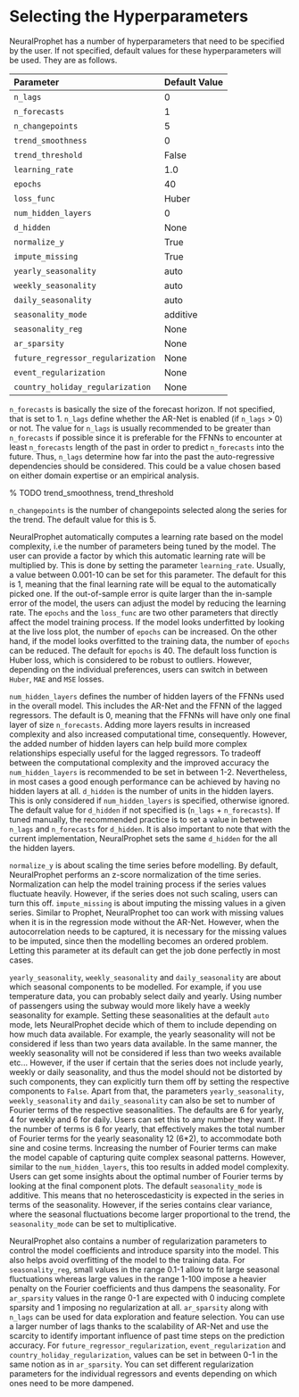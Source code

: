 # Selecting the Hyperparameters

NeuralProphet has a number of hyperparameters that need to be specified by the user.
If not specified, default values for these hyperparameters will be used. They
are as follows.

| Parameter     | Default Value  |
|:----------|:--------------------|
| `n_lags`   | 0 |
| `n_forecasts`   | 1 |
| `n_changepoints`   | 5 |
| `trend_smoothness`   | 0 |
| `trend_threshold`   | False |
| `learning_rate`   | 1.0 |
| `epochs`   | 40 |
| `loss_func`   | Huber |
| `num_hidden_layers`   | 0 |
| `d_hidden`   | None |
| `normalize_y`   | True |
| `impute_missing`   | True |
| `yearly_seasonality`   | auto |
| `weekly_seasonality`   | auto |
| `daily_seasonality`   | auto |
| `seasonality_mode`   | additive |
| `seasonality_reg`   | None |
| `ar_sparsity`   | None |
| `future_regressor_regularization`   | None |
| `event_regularization`   | None |
| `country_holiday_regularization`   | None |


`n_forecasts` is basically the size of the forecast horizon. If not specified,
that is set to 1. `n_lags` define whether the AR-Net is enabled (if `n_lags` > 0) or not.
The value for `n_lags` is usually recommended to be greater than `n_forecasts` if possible
since it is preferable for the FFNNs to encounter at least `n_forecasts` length of the past
in order to predict `n_forecasts` into the future. Thus, `n_lags` determine how far into the 
past the auto-regressive dependencies should be considered. This could be a value chosen based
on either domain expertise or an empirical analysis.  

% TODO trend_smoothness, trend_threshold

`n_changepoints` is the number of changepoints selected along the series for the trend. The default
value for this is 5.

NeuralProphet automatically computes a learning rate based on the model complexity, i.e the number of 
parameters being tuned by the model. The user can provide a factor by which this automatic learning rate
will be multiplied by. This is done by setting the parameter `learning_rate`. Usually, a value between 0.001-10 can
be set for this parameter. The default for this is 1, meaning that the final learning rate will be equal to the
automatically picked one. If the out-of-sample error is quite larger than the in-sample error of the model, 
the users can adjust the model by reducing the learning rate. The `epochs` and the `loss_func` are two other parameters 
that directly affect the model training process. If the model looks underfitted by looking at the live loss plot, 
the number of `epochs` can be increased. On the other hand, if the model looks overfitted to the training data, the
number of `epochs` can be reduced. The default for `epochs` is 40. The default loss function is Huber loss, which is 
considered to be robust to outliers. However, depending on the individual preferences, users can switch in between 
`Huber`, `MAE` and `MSE` losses. 


`num_hidden_layers` defines the number of hidden layers of the FFNNs used in the overall model. This includes the
AR-Net and the FFNN of the lagged regressors. The default is 0, meaning that the FFNNs will have only one final layer
of size `n_forecasts`. Adding more layers results in increased complexity and also increased computational time, consequently.
However, the added number of hidden layers can help build more complex relationships especially useful for the lagged 
regressors. To tradeoff between the computational complexity and the improved accuracy the `num_hidden_layers` is recommended
to be set in between 1-2. Nevertheless, in most cases a good enough performance can be achieved by having no hidden layers at all.
`d_hidden` is the number of units in the hidden layers. This is only considered if `num_hidden_layers` is specified, 
otherwise ignored. The default value for `d_hidden` if not specified is (`n_lags` + `n_forecasts`). If tuned manually, the recommended
practice is to set a value in between `n_lags` and `n_forecasts` for `d_hidden`. It is also important to note that with the current
implementation, NeuralProphet sets the same `d_hidden` for the all the hidden layers.

`normalize_y` is about scaling the time series before modelling. By default, NeuralProphet performs an z-score normalization of the
time series. Normalization can help the model training process if the series values fluctuate heavily. However, if the series does 
not such scaling, users can turn this off. `impute_missing` is about imputing the missing values in a given series. Similar to Prophet,
NeuralProphet too can work with missing values when it is in the regression mode without the AR-Net. However, when the autocorrelation
needs to be captured, it is necessary for the missing values to be imputed, since then the modelling becomes an ordered problem. Letting this 
parameter at its default can get the job done perfectly in most cases.

`yearly_seasonality`, `weekly_seasonality` and `daily_seasonality` are about which seasonal components to be modelled. For example, if you use temperature data, 
you can probably select daily and yearly. Using number of passengers using the subway would more likely have a weekly seasonality for example. 
Setting these seasonalities at the default `auto` mode, lets NeuralProphet decide which of them to include depending on how much data available. For example, the yearly seasonality will not
be considered if less than two years data available. In the same manner, the weekly seasonality will not be considered if less than two weeks available 
etc... However, if the user if certain that the series does not include yearly, weekly or daily seasonality, and thus the model should not be
distorted by such components, they can explicitly turn them off by setting the respective components to `False`. Apart from that, the parameters
`yearly_seasonality`, `weekly_seasonality` and `daily_seasonality` can also be set to number of Fourier terms of the respective seasonalities. 
The defaults are 6 for yearly, 4 for weekly and 6 for daily. Users can set this to any number they want. If the number of terms is 6 for yearly, that
effectively makes the total number of Fourier terms for the yearly seasonality 12 (6*2), to accommodate both sine and cosine terms.
Increasing the number of Fourier terms can make the model capable of capturing quite complex seasonal patterns. However, similar to the `num_hidden_layers`,
this too results in added model complexity. Users can get some insights about the optimal number of Fourier terms by looking at the final component
plots. The default `seasonality_mode` is additive. This means that no heteroscedasticity is expected in the series in terms of the seasonality. 
However, if the series contains clear variance, where the seasonal fluctuations become larger proportional to the trend, the `seasonality_mode`
can be set to multiplicative.

NeuralProphet also contains a number of regularization parameters to control the model coefficients and introduce sparsity into the model. This also
helps avoid overfitting of the model to the training data. For `seasonality_reg`, small values in the range 0.1-1 allow to fit large seasonal 
fluctuations whereas large values in the range 1-100 impose a heavier penalty on the Fourier coefficients and thus dampens the seasonality. 
For `ar_sparsity` values in the range 0-1 are expected with 0 inducing complete sparsity and 1 imposing no regularization at all. `ar_sparsity` along with
 `n_lags` can be used for data exploration and feature selection. You can use a larger number of lags thanks to the scalability of AR-Net and use the scarcity 
 to identify important influence of past time steps on the prediction accuracy. For `future_regressor_regularization`, `event_regularization` and `country_holiday_regularization`, values can be set in between 0-1 in the same notion
as in `ar_sparsity`. You can set different regularization parameters for the individual regressors and events depending on which ones need to be more
dampened.